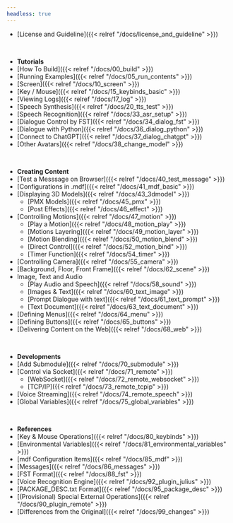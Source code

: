 ```yaml
---
headless: true
---
```


- [License and Guideline]({{< relref "/docs/license_and_guideline" >}})
<br />

- **Tutorials**
- [How To Build]({{< relref "/docs/00_build" >}})
- [Running Examples]({{< relref "/docs/05_run_contents" >}})
- [Screen]({{< relref "/docs/10_screen" >}})
- [Key / Mouse]({{< relref "/docs/15_keybinds_basic" >}})
- [Viewing Logs]({{< relref "/docs/17_log" >}})
- [Speech Synthesis]({{< relref "/docs/20_tts_test" >}})
- [Speech Recognition]({{< relref "/docs/33_asr_setup" >}})
- [Dialogue Control by FST]({{< relref "/docs/34_dialog_fst" >}})
- [Dialogue with Python]({{< relref "/docs/36_dialog_python" >}})
- [Connect to ChatGPT]({{< relref "/docs/37_dialog_chatgpt" >}})
- [Other Avatars]({{< relref "/docs/38_change_model" >}})
<br />

- **Creating Content**
- [Test a Messsage on Browser]({{< relref "/docs/40_test_message" >}})
- [Configurations in .mdf]({{< relref "/docs/41_mdf_basic" >}})
- [Displaying 3D Models]({{< relref "/docs/43_3dmodel" >}})
  - [PMX Models]({{< relref "/docs/45_pmx" >}})
  - [Post Effects]({{< relref "/docs/46_effect" >}})
- [Controlling Motions]({{< relref "/docs/47_motion" >}})
  - [Play a Motion]({{< relref "/docs/48_motion_play" >}})
  - [Motions Layering]({{< relref "/docs/49_motion_layer" >}})
  - [Motion Blending]({{< relref "/docs/50_motion_blend" >}})
  - [Direct Control]({{< relref "/docs/52_motion_bind" >}})
  - [Timer Function]({{< relref "/docs/54_timer" >}})
- [Controlling Camera]({{< relref "/docs/55_camera" >}})
- [Background, Floor, Front Frame]({{< relref "/docs/62_scene" >}})
- Image, Text and Audio
  - [Play Audio and Speech]({{< relref "/docs/58_sound" >}})
  - [Images & Text]({{< relref "/docs/60_text_image" >}})
  - [Prompt Dialogue with text]({{< relref "/docs/61_text_prompt" >}})
  - [Text Document]({{< relref "/docs/63_text_document" >}})
- [Defining Menus]({{< relref "/docs/64_menu" >}})
- [Defining Buttons]({{< relref "/docs/65_buttons" >}})
- [Delivering Content on the Web]({{< relref "/docs/68_web" >}})
<br />

- **Developments**
- [Add Submodule]({{< relref "/docs/70_submodule" >}})
- [Control via Socket]({{< relref "/docs/71_remote" >}})
  - [WebSocket]({{< relref "/docs/72_remote_websocket" >}})
  - [TCP/IP]({{< relref "/docs/73_remote_tcpip" >}})
- [Voice Streaming]({{< relref "/docs/74_remote_speech" >}})
- [Global Variables]({{< relref "/docs/75_global_variables" >}})
<br />

- **References**
- [Key & Mouse Operations]({{< relref "/docs/80_keybinds" >}})
- [Environmental Variables]({{< relref "/docs/81_environmental_variables" >}})
- [mdf Configuration Items]({{< relref "/docs/85_mdf" >}})
- [Messages]({{< relref "/docs/86_messages" >}})
- [FST Format]({{< relref "/docs/88_fst" >}})
- [Voice Recognition Engine]({{< relref "/docs/92_plugin_julius" >}})
- [PACKAGE_DESC.txt Format]({{< relref "/docs/95_package_desc" >}})
- [(Provisional) Special External Operations]({{< relref "/docs/90_plugin_remote" >}})
- [Differences from the Original]({{< relref "/docs/99_changes" >}})
<br />
